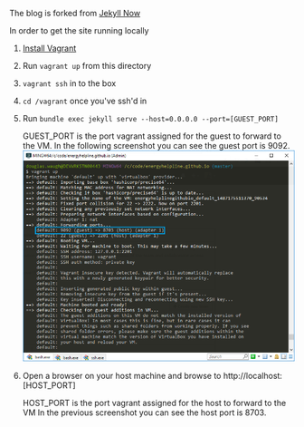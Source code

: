 The blog is forked from [Jekyll Now](https://github.com/barryclark/jekyll-now)

In order to get the site running locally

1.  [Install Vagrant](https://www.vagrantup.com/downloads.html)
2.  Run `vagrant up` from this directory
3.  `vagrant ssh` in to the box
4.  `cd /vagrant` once you've ssh'd in
5.  Run `bundle exec jekyll serve --host=0.0.0.0 --port=[GUEST_PORT]`

    GUEST_PORT is the port vagrant assigned for the guest to forward to the VM.  In the following screenshot you can see the guest port is 9092.
    ![Vagrant up show guest and host ports for forwarding](./vagrant-up.png)

6.  Open a browser on your host machine and browse to http://localhost:[HOST_PORT]

    HOST_PORT is the port vagrant assigned for the host to forward to the VM  In the previous screenshot you can see the host port is 8703.